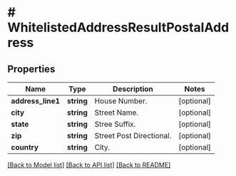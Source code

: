 # # WhitelistedAddressResultPostalAddress

## Properties

Name | Type | Description | Notes
------------ | ------------- | ------------- | -------------
**address_line1** | **string** | House Number. | [optional]
**city** | **string** | Street Name. | [optional]
**state** | **string** | Stree Suffix. | [optional]
**zip** | **string** | Street Post Directional. | [optional]
**country** | **string** | City. | [optional]

[[Back to Model list]](../../README.md#models) [[Back to API list]](../../README.md#endpoints) [[Back to README]](../../README.md)
